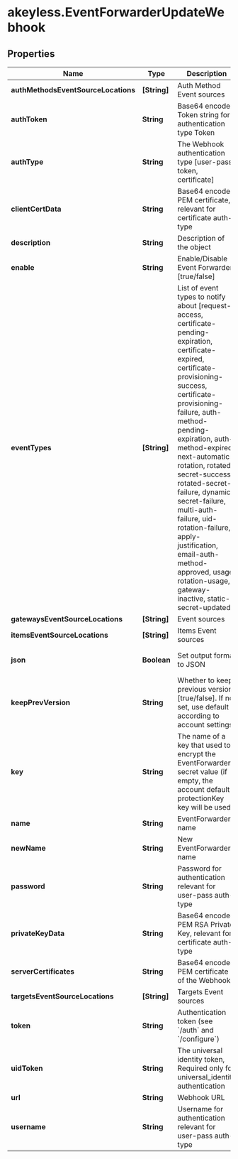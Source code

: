 # akeyless.EventForwarderUpdateWebhook

## Properties

Name | Type | Description | Notes
------------ | ------------- | ------------- | -------------
**authMethodsEventSourceLocations** | **[String]** | Auth Method Event sources | [optional] 
**authToken** | **String** | Base64 encoded Token string for authentication type Token | [optional] 
**authType** | **String** | The Webhook authentication type [user-pass, token, certificate] | [optional] [default to &#39;user-pass&#39;]
**clientCertData** | **String** | Base64 encoded PEM certificate, relevant for certificate auth-type | [optional] 
**description** | **String** | Description of the object | [optional] 
**enable** | **String** | Enable/Disable Event Forwarder [true/false] | [optional] [default to &#39;true&#39;]
**eventTypes** | **[String]** | List of event types to notify about [request-access, certificate-pending-expiration, certificate-expired, certificate-provisioning-success, certificate-provisioning-failure, auth-method-pending-expiration, auth-method-expired, next-automatic-rotation, rotated-secret-success, rotated-secret-failure, dynamic-secret-failure, multi-auth-failure, uid-rotation-failure, apply-justification, email-auth-method-approved, usage, rotation-usage, gateway-inactive, static-secret-updated] | [optional] 
**gatewaysEventSourceLocations** | **[String]** | Event sources | 
**itemsEventSourceLocations** | **[String]** | Items Event sources | [optional] 
**json** | **Boolean** | Set output format to JSON | [optional] [default to false]
**keepPrevVersion** | **String** | Whether to keep previous version [true/false]. If not set, use default according to account settings | [optional] 
**key** | **String** | The name of a key that used to encrypt the EventForwarder secret value (if empty, the account default protectionKey key will be used) | [optional] 
**name** | **String** | EventForwarder name | 
**newName** | **String** | New EventForwarder name | [optional] 
**password** | **String** | Password for authentication relevant for user-pass auth-type | [optional] 
**privateKeyData** | **String** | Base64 encoded PEM RSA Private Key, relevant for certificate auth-type | [optional] 
**serverCertificates** | **String** | Base64 encoded PEM certificate of the Webhook | [optional] 
**targetsEventSourceLocations** | **[String]** | Targets Event sources | [optional] 
**token** | **String** | Authentication token (see &#x60;/auth&#x60; and &#x60;/configure&#x60;) | [optional] 
**uidToken** | **String** | The universal identity token, Required only for universal_identity authentication | [optional] 
**url** | **String** | Webhook URL | [optional] 
**username** | **String** | Username for authentication relevant for user-pass auth-type | [optional] 


